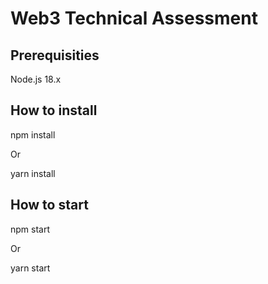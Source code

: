 # Web3 Technical Assessment
## Prerequisities

Node.js 18.x

## How to install

npm install 

Or

yarn install

## How to start

npm start

Or

yarn start
